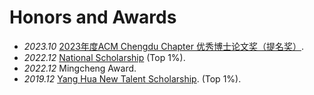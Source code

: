 # <i class="fas fa-trophy"></i> Honors and Awards
- *2023.10* [2023年度ACM Chengdu Chapter 优秀博士论文奖（提名奖）](https://scai.swjtu.edu.cn/web/page-newsDetail.html?nid=f322517e-fe23-43e6-bfb9-824b1d8c4429).
- *2022.12* [National Scholarship](https://mp.weixin.qq.com/s?__biz=Mzg2ODYxNTk5MQ==&mid=2247488353&idx=1&sn=e2f3c8617ff265f2b16daeaa2cf17538&chksm=cea8c139f9df482f94ecb901d0ea9f3527c64710e11fcca306f495a17cfa9e056a0bceeddb33&mpshare=1&scene=23&srcid=1226L0NnJEVBw3kHzVFB1zd5&sharer_sharetime=1682323453861&sharer_shareid=939ab1fedcbce0a16f7f4f688f6d2956#rd) (Top 1%). 
- *2022.12* Mingcheng Award. 
- *2019.12* [Yang Hua New Talent Scholarship](https://sist.swjtu.edu.cn/attached/newsfile/20191012184121902888658243.pdf). (Top 1%).
